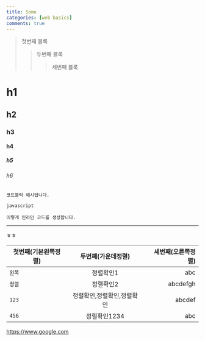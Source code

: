 ```yaml
---
title: Some 
categories: [web basics]
comments: true
---
```



> 첫번째 블록
>> 두번째 블록
>>> 세번째 블록 

# h1
## h2
### h3
#### h4
##### h5
###### h6

```    
코드블럭 예시입니다.
```    

```javascript```

`이렇게 인라인 코드를 생성합니다.`

***

ㅎㅎ<br/> 

| 첫번째(기본왼쪽정렬) | 두번째(가운데정렬) | 세번째(오른쪽정렬) |
|---|:---:|---:|
| `왼쪽` | 정렬확인1 | abc |
| `정렬` | 정렬확인2 | abcdefgh |
| `123` | 정렬확인,정렬확인,정렬확인 | abcdef |
| `456` | 정렬확인1234 | abc |  

<https://www.google.com>

